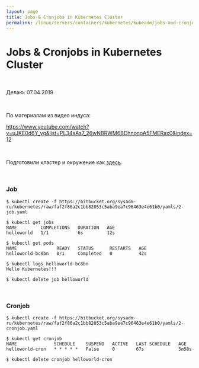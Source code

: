 ```yaml
---
layout: page
title: Jobs & Cronjobs in Kubernetes Cluster
permalink: /linux/servers/containers/kubernetes/kubeadm/jobs-and-cronjobs/
---
```


# Jobs & Cronjobs in Kubernetes Cluster

<br/>

Делаю: 07.04.2019

<br/>

По материалам из видео индуса:

https://www.youtube.com/watch?v=uJKE0d6Y_yg&list=PL34sAs7_26wNBRWM6BDhnonoA5FMERax0&index=12

<br/>

Подготовили кластер и окружение как <a href="/linux/servers/containers/kubernetes/kubeadm/prepared-cluster/">здесь</a>.

<br/>

### Job

    $ kubectl create -f https://bitbucket.org/sysadm-ru/kubernetes/raw/faf2f86a2c1bb82053c5aba9ea7c96463e4e61b0/yamls/2-job.yaml

    $ kubectl get jobs
    NAME         COMPLETIONS   DURATION   AGE
    helloworld   1/1           6s         12s

    $ kubectl get pods
    NAME               READY   STATUS      RESTARTS   AGE
    helloworld-bc8bn   0/1     Completed   0          42s

    $ kubectl logs helloworld-bc8bn
    Hello Kubernetes!!!

    $ kubectl delete job helloworld

<br/>

### Cronjob

    $ kubectl create -f https://bitbucket.org/sysadm-ru/kubernetes/raw/faf2f86a2c1bb82053c5aba9ea7c96463e4e61b0/yamls/2-cronjob.yaml

    $ kubectl get cronjob
    NAME              SCHEDULE    SUSPEND   ACTIVE   LAST SCHEDULE   AGE
    helloworld-cron   * * * * *   False     0        67s             5m58s

    $ kubectl delete cronjob helloworld-cron
